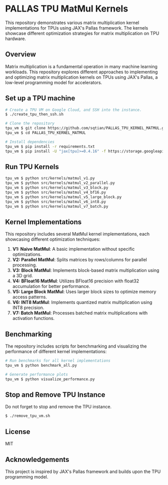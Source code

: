 # PALLAS TPU MatMul Kernels

This repository demonstrates various matrix multiplication kernel implementations for TPUs using JAX's Pallas framework. The kernels showcase different optimization strategies for matrix multiplication on TPU hardware.

## Overview

Matrix multiplication is a fundamental operation in many machine learning workloads. This repository explores different approaches to implementing and optimizing matrix multiplication kernels on TPUs using JAX's Pallas, a low-level programming model for accelerators.

## Set up a TPU machine

```bash
# Create a TPU VM on Google Cloud, and SSH into the instance.
$ ./create_tpu_then_ssh.sh

# Clone the repository
tpu_vm $ git clone https://github.com/sqtian/PALLAS_TPU_KERNEL_MATMUL.git
tpu_vm $ cd PALLAS_TPU_KERNEL_MATMUL

# Install dependencies
tpu_vm $ pip install -r requirements.txt
tpu_vm $ pip install -U "jax[tpu]>=0.4.16" -f https://storage.googleapis.com/jax-releases/libtpu_releases.html

```

## Run TPU Kernels
```bash
tpu_vm $ python src/kernels/matmul_v1.py 
tpu_vm $ python src/kernels/matmul_v2_parallel.py 
tpu_vm $ python src/kernels/matmul_v3_block.py 
tpu_vm $ python src/kernels/matmul_v4_bf16.py 
tpu_vm $ python src/kernels/matmul_v5_large_block.py 
tpu_vm $ python src/kernels/matmul_v6_int8.py 
tpu_vm $ python src/kernels/matmul_v7_batch.py
```

## Kernel Implementations

This repository includes several MatMul kernel implementations, each showcasing different optimization techniques:

1. **V1: Naive MatMul**: A basic implementation without specific optimizations.
2. **V2: Parallel MatMul**: Splits matrices by rows/columns for parallel processing.
3. **V3: Block MatMul**: Implements block-based matrix multiplication using a 3D grid.
4. **V4: BFloat16 MatMul**: Utilizes BFloat16 precision with float32 accumulation for better performance.
5. **V5: Large Block MatMul**: Uses larger block sizes to optimize memory access patterns.
6. **V6: INT8 MatMul**: Implements quantized matrix multiplication using INT8 precision.
7. **V7: Batch MatMul**: Processes batched matrix multiplications with activation functions.

## Benchmarking

The repository includes scripts for benchmarking and visualizing the performance of different kernel implementations:

```bash
# Run benchmarks for all kernel implementations
tpu_vm $ python benchmark_all.py

# Generate performance plots
tpu_vm $ python visualize_performance.py
```

## Stop and Remove TPU Instance

Do not forget to stop and remove the TPU instance.
```bash
$ ./remove_tpu_vm.sh
```


## License

MIT

## Acknowledgements

This project is inspired by JAX's Pallas framework and builds upon the TPU programming model.
